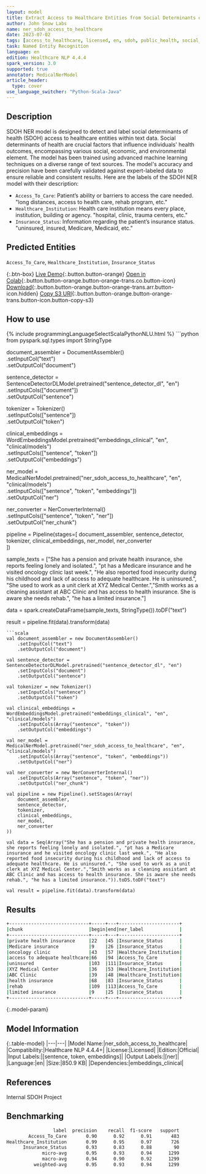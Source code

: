 ```yaml
---
layout: model
title: Extract Access to Healthcare Entities from Social Determinants of Health Texts
author: John Snow Labs
name: ner_sdoh_access_to_healthcare
date: 2023-07-02
tags: [access_to_healthcare, licensed, en, sdoh, public_health, social_determinants, healthcare]
task: Named Entity Recognition
language: en
edition: Healthcare NLP 4.4.4
spark_version: 3.0
supported: true
annotator: MedicalNerModel
article_header:
  type: cover
use_language_switcher: "Python-Scala-Java"
---
```


## Description

SDOH NER model is designed to detect and label social determinants of health (SDOH)  access to healthcare entities within text data. Social determinants of health are crucial factors that influence individuals' health outcomes, encompassing various social, economic, and environmental element. 
The model has been trained using advanced machine learning techniques on a diverse range of text sources. The model's accuracy and precision have been carefully validated against expert-labeled data to ensure reliable and consistent results. Here are the labels of the SDOH NER model with their description:

- `Access_To_Care`: Patient’s ability or barriers to access the care needed. "long distances, access to health care, rehab program, etc."
- `Healthcare_Institution`:  Health care institution means every place, institution, building or agency. "hospital, clinic, trauma centers, etc."
- `Insurance_Status`: Information regarding the patient’s insurance status. "uninsured, insured, Medicare, Medicaid, etc."

## Predicted Entities

`Access_To_Care`, `Healthcare_Institution`, `Insurance_Status`

{:.btn-box}
[Live Demo](https://demo.johnsnowlabs.com/healthcare/SDOH/){:.button.button-orange}
[Open in Colab](https://colab.research.google.com/github/JohnSnowLabs/spark-nlp-workshop/blob/master/tutorials/streamlit_notebooks/healthcare/SOCIAL_DETERMINANT_NER.ipynb){:.button.button-orange.button-orange-trans.co.button-icon}
[Download](https://s3.amazonaws.com/auxdata.johnsnowlabs.com/clinical/models/ner_sdoh_access_to_healthcare_en_4.4.4_3.0_1688317404315.zip){:.button.button-orange.button-orange-trans.arr.button-icon.hidden}
[Copy S3 URI](s3://auxdata.johnsnowlabs.com/clinical/models/ner_sdoh_access_to_healthcare_en_4.4.4_3.0_1688317404315.zip){:.button.button-orange.button-orange-trans.button-icon.button-copy-s3}

## How to use



<div class="tabs-box" markdown="1">
{% include programmingLanguageSelectScalaPythonNLU.html %}
```python
from pyspark.sql.types import StringType

document_assembler = DocumentAssembler()\
    .setInputCol("text")\
    .setOutputCol("document")

sentence_detector = SentenceDetectorDLModel.pretrained("sentence_detector_dl", "en")\
    .setInputCols(["document"])\
    .setOutputCol("sentence")

tokenizer = Tokenizer()\
    .setInputCols(["sentence"])\
    .setOutputCol("token")

clinical_embeddings = WordEmbeddingsModel.pretrained("embeddings_clinical", "en", "clinical/models")\
    .setInputCols(["sentence", "token"])\
    .setOutputCol("embeddings")

ner_model = MedicalNerModel.pretrained("ner_sdoh_access_to_healthcare", "en", "clinical/models")\
    .setInputCols(["sentence", "token", "embeddings"])\
    .setOutputCol("ner")

ner_converter = NerConverterInternal()\
    .setInputCols(["sentence", "token", "ner"])\
    .setOutputCol("ner_chunk")

pipeline = Pipeline(stages=[
    document_assembler, 
    sentence_detector,
    tokenizer,
    clinical_embeddings,
    ner_model,
    ner_converter   
    ])

sample_texts = ["She has a pension and private health insurance, she reports feeling lonely and isolated.", "pt has a Medicare insurance and he visited oncology clinic last week.", "He also reported food insecurity during his childhood and lack of access to adequate healthcare. He is uninsured.", "She used to work as a unit clerk at XYZ Medical Center.","Smith works as a cleaning assistant at ABC Clinic and has access to health insurance. She is aware she needs rehab.", "he has a limited insurance."]

data = spark.createDataFrame(sample_texts, StringType()).toDF("text")

result = pipeline.fit(data).transform(data)
```
```scala
val document_assembler = new DocumentAssembler()
    .setInputCol("text")
    .setOutputCol("document")

val sentence_detector = SentenceDetectorDLModel.pretrained("sentence_detector_dl", "en")
    .setInputCols("document")
    .setOutputCol("sentence")

val tokenizer = new Tokenizer()
    .setInputCols("sentence")
    .setOutputCol("token")

val clinical_embeddings = WordEmbeddingsModel.pretrained("embeddings_clinical", "en", "clinical/models")
    .setInputCols(Array("sentence", "token"))
    .setOutputCol("embeddings")

val ner_model = MedicalNerModel.pretrained("ner_sdoh_access_to_healthcare", "en", "clinical/models")
    .setInputCols(Array("sentence", "token", "embeddings"))
    .setOutputCol("ner")

val ner_converter = new NerConverterInternal()
    .setInputCols(Array("sentence", "token", "ner"))
    .setOutputCol("ner_chunk")

val pipeline = new Pipeline().setStages(Array(
    document_assembler, 
    sentence_detector,
    tokenizer,
    clinical_embeddings,
    ner_model,
    ner_converter   
))

val data = Seq(Array("She has a pension and private health insurance, she reports feeling lonely and isolated.", "pt has a Medicare insurance and he visited oncology clinic last week.", "He also reported food insecurity during his childhood and lack of access to adequate healthcare. He is uninsured.", "She used to work as a unit clerk at XYZ Medical Center.","Smith works as a cleaning assistant at ABC Clinic and has access to health insurance. She is aware she needs rehab.", "he has a limited insurance.")).toDS.toDF("text")

val result = pipeline.fit(data).transform(data)
```
</div>

## Results

```bash
+-----------------------------+-----+---+----------------------+
|chunk                        |begin|end|ner_label             |
+-----------------------------+-----+---+----------------------+
|private health insurance     |22   |45 |Insurance_Status      |
|Medicare insurance           |9    |26 |Insurance_Status      |
|oncology clinic              |43   |57 |Healthcare_Institution|
|access to adequate healthcare|66   |94 |Access_To_Care        |
|uninsured                    |103  |111|Insurance_Status      |
|XYZ Medical Center           |36   |53 |Healthcare_Institution|
|ABC Clinic                   |39   |48 |Healthcare_Institution|
|health insurance             |68   |83 |Insurance_Status      |
|rehab                        |109  |113|Access_To_Care        |
|limited insurance            |9    |25 |Insurance_Status      |
+-----------------------------+-----+---+----------------------+
```

{:.model-param}
## Model Information

{:.table-model}
|---|---|
|Model Name:|ner_sdoh_access_to_healthcare|
|Compatibility:|Healthcare NLP 4.4.4+|
|License:|Licensed|
|Edition:|Official|
|Input Labels:|[sentence, token, embeddings]|
|Output Labels:|[ner]|
|Language:|en|
|Size:|850.9 KB|
|Dependencies:|embeddings_clinical|

## References

Internal SDOH Project

## Benchmarking

```bash
                 label  precision    recall  f1-score   support
        Access_To_Care       0.90      0.92      0.91       483
Healthcare_Institution       0.99      0.95      0.97       726
      Insurance_Status       0.93      0.83      0.88        90
             micro-avg       0.95      0.93      0.94      1299
             macro-avg       0.94      0.90      0.92      1299
          weighted-avg       0.95      0.93      0.94      1299
```